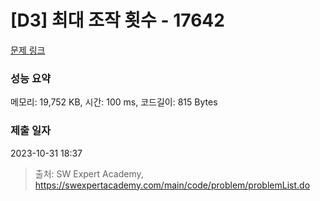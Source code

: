 # [D3] 최대 조작 횟수 - 17642 

[문제 링크](https://swexpertacademy.com/main/code/problem/problemDetail.do?contestProbId=AYj_Dz-6qLgDFASl) 

### 성능 요약

메모리: 19,752 KB, 시간: 100 ms, 코드길이: 815 Bytes

### 제출 일자

2023-10-31 18:37



> 출처: SW Expert Academy, https://swexpertacademy.com/main/code/problem/problemList.do